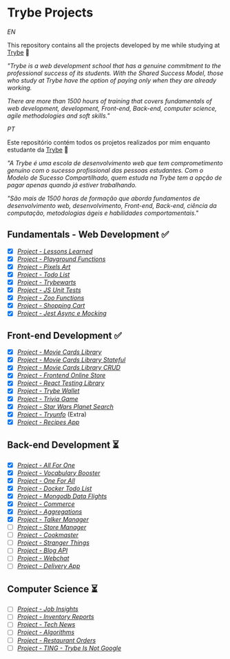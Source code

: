 # Trybe Projects
*EN*

This repository contains all the projects developed by me while studying at [Trybe](https://www.betrybe.com/) :rocket:

_"Trybe is a web development school that has a genuine commitment to the professional success of its students. With the Shared Success Model, those who study at Trybe have the option of paying only when they are already working._

_There are more than 1500 hours of training that covers fundamentals of web development, development, Front-end, Back-end, computer science, agile methodologies and soft skills."_

*PT*

Este repositório contém todos os projetos realizados por mim enquanto estudante da [Trybe](https://www.betrybe.com/) :rocket:

_"A Trybe é uma escola de desenvolvimento web que tem comprometimento genuíno com o sucesso profissional das pessoas estudantes. Com o Modelo de Sucesso
Compartilhado, quem estuda na Trybe tem a opção de pagar apenas quando já estiver trabalhando._

_"São mais de 1500 horas de formação que aborda fundamentos de desenvolvimento web, desenvolvimento, Front-end, Back-end, ciência da computação, metodologias ágeis e habilidades comportamentais."_

## Fundamentals - Web Development :white_check_mark:

- [x] _[Project - Lessons Learned](Fundamentals/sd-013-b-project-lessons-learned)_
- [x] _[Project - Playground Functions](Fundamentals/sd-013-b-project-playground-functions)_
- [x] _[Project - Pixels Art](Fundamentals/sd-013-b-project-pixels-art)_
- [x] _[Project - Todo List](Fundamentals/sd-013-b-project-todo-list)_
- [x] _[Project - Trybewarts](Fundamentals/sd-013-b-project-trybewarts)_
- [x] _[Project - JS Unit Tests](Fundamentals/sd-013-b-project-jest)_
- [x] _[Project - Zoo Functions](Fundamentals/sd-013-b-project-zoo-functions)_
- [x] _[Project - Shopping Cart](Fundamentals/sd-013-b-project-shopping-cart)_
- [x] _[Project - Jest Async e Mocking](Fundamentals/sd-013-b-project-jest)_

## Front-end Development :white_check_mark:

- [x] _[Project - Movie Cards Library](Front-end/01-movie-cards-library)_
- [x] _[Project - Movie Cards Library Stateful](Front-end/02-movie-cards-library-stateful)_
- [x] _[Project - Movie Cards Library CRUD](Front-end/03-movie-cards-library-crud)_
- [x] _[Project - Frontend Online Store](Front-end/04-frontend-online-store)_
- [x] _[Project - React Testing Library](Front-end/05-react-testing-library)_
- [x] _[Project - Trybe Wallet](Front-end/06-trybewallet)_
- [x] _[Project - Trivia Game](Front-end/07-trivia-react-redux)_
- [x] _[Project - Star Wars Planet Search](Front-end/08-starwars-planets-search)_
- [x] _[Project - Tryunfo](Front-end/09-tryunfo-beta)_ (Extra)
- [x] _[Project - Recipes App](Front-end/10-recipes-app)_

## Back-end Development :hourglass_flowing_sand:

- [x] _[Project - All For One](Back-end/01-all-for-one)_
- [x] _[Project - Vocabulary Booster](Back-end/02-vocabulary-booster)_
- [x] _[Project - One For All](Back-end/03-one-for-all)_
- [x] _[Project - Docker Todo List](Back-end/04-docker-todo-list)_
- [x] _[Project - Mongodb Data Flights](Back-end/05-mongodb-dataflights)_
- [x] _[Project - Commerce](Back-end/06-mongodb-commerce)_
- [x] _[Project - Aggregations](Back-end/07-mongodb-aggregations)_
- [x] _[Project - Talker Manager](Back-end/08-project-talker-manager)_
- [ ] _[Project - Store Manager]()_
- [ ] _[Project - Cookmaster]()_
- [ ] _[Project - Stranger Things]()_
- [ ] _[Project - Blog API]()_
- [ ] _[Project - Webchat]()_
- [ ] _[Project - Delivery App]()_

## Computer Science :hourglass_flowing_sand:

- [ ] _[Project - Job Insights]()_
- [ ] _[Project - Inventory Reports]()_
- [ ] _[Project - Tech News]()_
- [ ] _[Project - Algorithms]()_
- [ ] _[Project - Restaurant Orders]()_
- [ ] _[Project - TING - Trybe Is Not Google]()_

